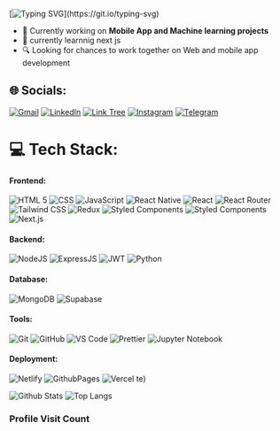 [![Typing SVG](https://readme-typing-svg.demolab.com?font=Fira+Code&pause=1000&width=435&separator=%3C&lines=Hey+there!+I+am+Yonas+Awoke;%3CI+am+a+Software+Engineering+student+at+Bahir+Dar+University.)](https://git.io/typing-svg)

- 🌱 Currently working on **Mobile App and Machine learning projects**
-  🌱 currently learnnig next js
- 🔍 Looking for chances to work together on  Web and mobile app development

## 🌐 Socials:

[![Gmail](https://img.shields.io/badge/Gmail-D14836?logo=gmail&logoColor=white)](mailto:yonasawokeyitay@gmail.com)
[![LinkedIn](https://img.shields.io/badge/LinkedIn-0077B5?logo=linkedin&logoColor=white)](https://www.linkedin.com/in/yonasawoke)
[![Link Tree](https://img.shields.io/badge/linktree-43e660?logo=linktree&logoColor=white)](https://linktr.ee/YonaniCodes)
[![Instagram](https://img.shields.io/badge/Instagram-%23E4405F.svg?logo=Instagram&logoColor=white)](https://instagram.com/yonas_awoke_yitay)
[![Telegram](https://img.shields.io/badge/Telegram-%231DA1F2.svg?logo=Telegram&logoColor=white)](https://t.me/YonaYonani)
 

# 💻 Tech Stack:

#### Frontend:

![HTML 5](https://img.shields.io/badge/HTML5-E34F26?style=for-the-badge&logo=html5&logoColor=white)
![CSS](https://img.shields.io/badge/CSS3-1572B6?style=for-the-badge&logo=html5&logoColor=white)
![JavaScript](https://img.shields.io/badge/JavaScript-323330?style=for-the-badge&logo=javascript&logoColor=F7DF1E)
![React Native](https://img.shields.io/badge/React%20Native-20232A?style=for-the-badge&logo=react&logoColor=61DAFB)
![React](https://img.shields.io/badge/React-20232A?style=for-the-badge&logo=react&logoColor=61DAFB)
![React Router](https://img.shields.io/badge/React_Router-CA4245?style=for-the-badge&logo=react-router&logoColor=white)
![Tailwind CSS](https://img.shields.io/badge/Tailwind_CSS-38B2AC?style=for-the-badge&logo=tailwind-css&logoColor=white)
![Redux](https://img.shields.io/badge/Redux-593D88?style=for-the-badge&logo=redux&logoColor=white)
 ![Styled Components](https://img.shields.io/static/v1?label=&message=Styled%20Components&color=DB7093&style=for-the-badge)
![Styled Components](https://img.shields.io/badge/Styled%20Components-DB7093?style=flat-square&logo=styled-components&logoColor=white)
![Next.js](https://img.shields.io/badge/Next.js-000000?style=for-the-badge&logo=next.js&logoColor=white)
#### Backend:

![NodeJS](https://img.shields.io/badge/Node.js-43853D?style=for-the-badge&logo=node.js&logoColor=white)
![ExpressJS](https://img.shields.io/badge/Express.js-404D59?style=for-the-badge)
![JWT](https://img.shields.io/badge/json%20web%20tokens-323330?style=for-the-badge&logo=json-web-tokens&logoColor=pink)
![Python](https://img.shields.io/badge/Python-306998?style=for-the-badge&logo=python&logoColor=white)

#### Database:

![MongoDB](https://img.shields.io/badge/MongoDB-4EA94B?style=for-the-badge&logo=mongodb&logoColor=white)
![Supabase](https://img.shields.io/badge/Supabase-3ECF8E?style=for-the-badge&logo=supabase&logoColor=white)

#### Tools:

![Git](https://img.shields.io/badge/GIT-E44C30?style=for-the-badge&logo=git&logoColor=white)
![GitHub](https://img.shields.io/badge/GitHub-100000?style=for-the-badge&logo=github&logoColor=white)
![VS Code](https://img.shields.io/badge/Visual_Studio_Code-0078D4?style=for-the-badge&logo=visual%20studio%20code&logoColor=white)
![Prettier](https://img.shields.io/badge/prettier-1A2C34?style=for-the-badge&logo=prettier&logoColor=F7BA3E)
![Jupyter Notebook](https://img.shields.io/badge/Jupyter%20Notebook-F37626?style=for-the-badge&logo=jupyter&logoColor=white)

#### Deployment:

![Netlify](https://img.shields.io/badge/Netlify-00C7B7?style=for-the-badge&logo=netlify&logoColor=white)
![GithubPages](https://img.shields.io/badge/GitHub%20Pages-222222?style=for-the-badge&logo=GitHub%20Pages&logoColor=white)
![Vercel](https://img.shields.io/badge/Vercel-000000?style=for-the-badge&logo=vercel&logoColor=white)
 te)

![Github Stats](https://github-readme-stats.vercel.app/api?username=YonaniCodes&count_private=true&show_icons=true&include_all_commits=true)
![Top Langs](https://github-readme-stats.vercel.app/api/top-langs/?username=YonaniCodes&hide=TeX&layout=compact)

### Profile Visit Count

<img src="https://profile-counter.glitch.me/YonaniCodes/count.svg" alt=""/>
